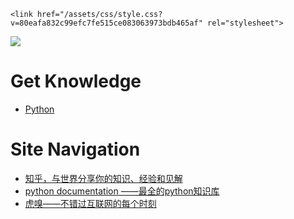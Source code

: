 <!DOCTYPE html>
<html lang="en">
  <head>
    <meta charset="UTF-8">
    <meta name="viewport" content="width=device-width, initial-scale=1">

<!-- Begin Jekyll SEO tag v2.2.3 -->
<title>ziawang.github.io</title>
<meta property="og:title" content="ziawang.github.io" />
<meta property="og:locale" content="en_US" />
<link rel="canonical" href="http://www.ziawang.com/" />
<meta property="og:url" content="http://www.ziawang.com/" />
<meta property="og:site_name" content="ziawang.github.io" />
<script type="application/ld+json">
{"@context":"http://schema.org","@type":"WebSite","name":"ziawang的官方网站","headline":"ziawang的官方网站","url":"http://www.ziawang.com/"}</script>
<!-- End Jekyll SEO tag -->

    <link href="/assets/css/style.css?v=80eafa832c99efc7fe515ce083063973bdb465af" rel="stylesheet">
  </head>


![](https://github.com/ZiaWang/ziawang.github.com/blob/master/picture/logo.jpg?raw=true)

# Get Knowledge
- [Python ](python/index.md) 

# Site Navigation
- [知乎，与世界分享你的知识、经验和见解](www.zhihu.com)
- [python documentation ——最全的python知识库](https://docs.python.org/3/index.html)
- [虎嗅——不错过互联网的每个时刻](https://www.huxiu.com/)





</html>